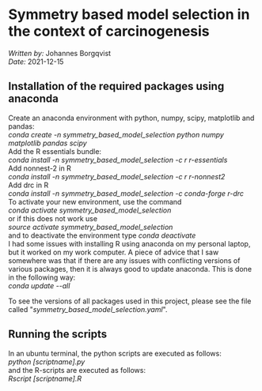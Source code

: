 # Symmetry based model selection in the context of carcinogenesis
*Written by:* Johannes Borgqvist<br>
*Date:* 2021-12-15<br>




















## Installation of the required packages using anaconda

Create an anaconda environment with python, numpy, scipy, matplotlib and pandas:<br>
*conda create -n symmetry_based_model_selection python numpy matplotlib pandas scipy*<br>
Add the R essentials bundle:<br>
*conda install -n symmetry_based_model_selection -c r r-essentials*<br>
Add nonnest-2 in R<br>
*conda install -n symmetry_based_model_selection -c r r-nonnest2*<br>
Add drc in R<br>
*conda install -n symmetry_based_model_selection -c conda-forge r-drc*<br>
To activate your new environment, use the command<br>
*conda activate symmetry_based_model_selection*<br>
or if this does not work use<br>
*source activate symmetry_based_model_selection*<br>
and to deactivate the environment type
*conda deactivate*<br>
I had some issues with installing R using anaconda on my personal laptop, but it worked on my work computer. A piece of advice that I saw somewhere was that if there are any issues with conflicting 
versions of various packages, then it is always good to update anaconda. This is done in the following way:<br>
*conda update --all*<br>

To see the versions of all packages used in this project, please see the file called "*symmetry\_based\_model\_selection.yaml*".


## Running the scripts
In an ubuntu terminal, the python scripts are executed as follows:<br>
*python [scriptname].py*<br>
and the R-scripts are executed as follows:<br>
*Rscript [scriptname].R*<br>



